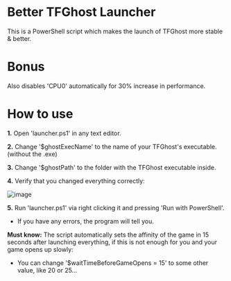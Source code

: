 # Better TFGhost Launcher
This is a PowerShell script which makes the launch of TFGhost more stable &amp; better.

# Bonus
Also disables 'CPU0' automatically for 30% increase in performance.

# How to use
**1.** Open 'launcher.ps1' in any text editor.

**2.** Change '$ghostExecName' to the name of your TFGhost's executable. (without the .exe)

**3.** Change '$ghostPath' to the folder with the TFGhost executable inside.

**4.** Verify that you changed everything correctly:

![image](https://github.com/womblee/tfghost-better-launcher/assets/52250786/25d79892-1d36-4e72-9b73-f09280af9c20)

**5.** Run 'launcher.ps1' via right clicking it and pressing 'Run with PowerShell'.

- If you have any errors, the program will tell you.

**Must know:** The script automatically sets the affinity of the game in 15 seconds after launching everything, if this is not enough for you and your game opens up slowly:
- You can change '$waitTimeBeforeGameOpens = 15' to some other value, like 20 or 25...
